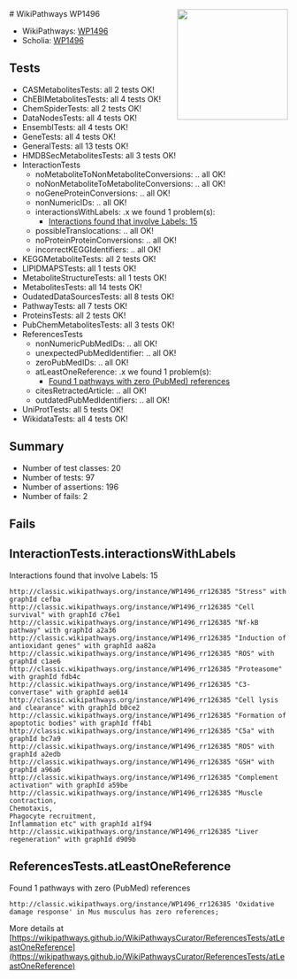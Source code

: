 <img style="float: right; width: 200px" src="https://upload.wikimedia.org/wikipedia/commons/thumb/8/83/Wplogo_with_text_500.png/640px-Wplogo_with_text_500.png" />
# WikiPathways WP1496

* WikiPathways: [WP1496](https://wikipathways.org/pathways/WP1496)
* Scholia: [WP1496](https://scholia.toolforge.org/wikipathways/WP1496)
## Tests
* CASMetabolitesTests: all 2 tests OK!
* ChEBIMetabolitesTests: all 4 tests OK!
* ChemSpiderTests: all 2 tests OK!
* DataNodesTests: all 4 tests OK!
* EnsemblTests: all 4 tests OK!
* GeneTests: all 4 tests OK!
* GeneralTests: all 13 tests OK!
* HMDBSecMetabolitesTests: all 3 tests OK!
* InteractionTests
    * noMetaboliteToNonMetaboliteConversions: .. all OK!
    * noNonMetaboliteToMetaboliteConversions: .. all OK!
    * noGeneProteinConversions: .. all OK!
    * nonNumericIDs: .. all OK!
    * interactionsWithLabels: .x we found 1 problem(s):
        * [Interactions found that involve Labels: 15](#fe97a8bd)
    * possibleTranslocations: .. all OK!
    * noProteinProteinConversions: .. all OK!
    * incorrectKEGGIdentifiers: .. all OK!
* KEGGMetaboliteTests: all 2 tests OK!
* LIPIDMAPSTests: all 1 tests OK!
* MetaboliteStructureTests: all 1 tests OK!
* MetabolitesTests: all 14 tests OK!
* OudatedDataSourcesTests: all 8 tests OK!
* PathwayTests: all 7 tests OK!
* ProteinsTests: all 2 tests OK!
* PubChemMetabolitesTests: all 3 tests OK!
* ReferencesTests
    * nonNumericPubMedIDs: .. all OK!
    * unexpectedPubMedIdentifier: .. all OK!
    * zeroPubMedIDs: .. all OK!
    * atLeastOneReference: .x we found 1 problem(s):
        * [Found 1 pathways with zero (PubMed) references](#d0a459f0)
    * citesRetractedArticle: .. all OK!
    * outdatedPubMedIdentifiers: .. all OK!
* UniProtTests: all 5 tests OK!
* WikidataTests: all 4 tests OK!


## Summary

* Number of test classes: 20
* Number of tests: 97
* Number of assertions: 196
* Number of fails: 2

## Fails

<a name="fe97a8bd" />

## InteractionTests.interactionsWithLabels

Interactions found that involve Labels: 15
```
http://classic.wikipathways.org/instance/WP1496_rr126385 "Stress" with graphId cefba
http://classic.wikipathways.org/instance/WP1496_rr126385 "Cell survival" with graphId c76e1
http://classic.wikipathways.org/instance/WP1496_rr126385 "Nf-kB pathway" with graphId a2a36
http://classic.wikipathways.org/instance/WP1496_rr126385 "Induction of antioxidant genes" with graphId aa82a
http://classic.wikipathways.org/instance/WP1496_rr126385 "ROS" with graphId c1ae6
http://classic.wikipathways.org/instance/WP1496_rr126385 "Proteasome" with graphId fdb4c
http://classic.wikipathways.org/instance/WP1496_rr126385 "C3-convertase" with graphId ae614
http://classic.wikipathways.org/instance/WP1496_rr126385 "Cell lysis and clearance" with graphId b0ce2
http://classic.wikipathways.org/instance/WP1496_rr126385 "Formation of apoptotic bodies" with graphId ff4b1
http://classic.wikipathways.org/instance/WP1496_rr126385 "C5a" with graphId bc7a9
http://classic.wikipathways.org/instance/WP1496_rr126385 "ROS" with graphId a2edb
http://classic.wikipathways.org/instance/WP1496_rr126385 "GSH" with graphId a96a6
http://classic.wikipathways.org/instance/WP1496_rr126385 "Complement activation" with graphId a59be
http://classic.wikipathways.org/instance/WP1496_rr126385 "Muscle contraction,
Chemotaxis,
Phagocyte recruitment,
Inflammation etc" with graphId a1f94
http://classic.wikipathways.org/instance/WP1496_rr126385 "Liver regeneration" with graphId d909b
```

<a name="d0a459f0" />

## ReferencesTests.atLeastOneReference

Found 1 pathways with zero (PubMed) references
```
http://classic.wikipathways.org/instance/WP1496_rr126385 'Oxidative damage response' in Mus musculus has zero references; 
```

More details at [https://wikipathways.github.io/WikiPathwaysCurator/ReferencesTests/atLeastOneReference](https://wikipathways.github.io/WikiPathwaysCurator/ReferencesTests/atLeastOneReference)

